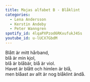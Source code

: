 ```yaml
---
title: Majas alfabet B - Blåklint
categories:
  - Lena Andersson
  - Kerstin Andeby
  - Peter Wanngren
spotify_id: 4lqaPXPzod6RKxufukJ4Ss
youtube_id: u-lUCX7GbdM
---
```

Blått är mitt hårband,\
blå är min kjol,\
blå är blåbär, blå är viol.\
Havet är blått och himlen är blå,\
men blåast av allt är nog blåklint ändå.
